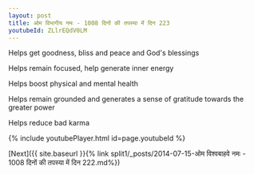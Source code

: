 ```yaml
---
layout: post
title: ओम विभागीय नमः - 1008 दिनों की तपस्या में दिन 223
youtubeId: ZLlrEQdV0LM
---
```

 
 
Helps get goodness, bliss and peace and God's blessings
 
Helps remain focused, help generate inner energy 
 
Helps boost physical and mental health 
 
Helps remain grounded and generates a sense of gratitude towards the greater power 
 
Helps reduce bad karma
 
 
 
 


{% include youtubePlayer.html id=page.youtubeId %}
 
[Next]({{ site.baseurl }}{% link  split1/_posts/2014-07-15-ओम विश्वबाहवे नमः - 1008 दिनों की तपस्या में दिन 222.md%})
 
